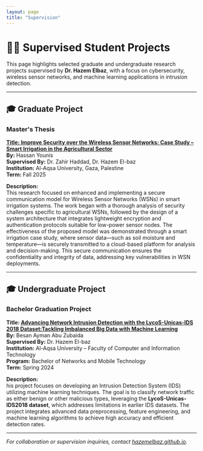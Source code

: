 ```yaml
---
layout: page
title: "Supervision"
---
```

# 🧑‍🏫 Supervised Student Projects

This page highlights selected graduate and undergraduate research projects supervised by **Dr. Hazem Elbaz**, with a focus on cybersecurity, wireless sensor networks, and machine learning applications in intrusion detection.

---

## 🎓 Graduate Project

### Master's Thesis  
**[Title: Improve Security over the Wireless Sensor Networks: Case Study – Smart Irrigation in the Agricultural Sector](https://github.com/elbazhazem/secure-wsn-agriculture)**  
**By:** Hassan Younis  
**Supervised By:** Dr. Zahir Haddad, Dr. Hazem El-baz  
**Institution:** Al-Aqsa University, Gaza, Palestine  
**Term:** Fall 2025  

**Description:**  
This research focused on enhanced and implementing a secure communication model for Wireless Sensor Networks (WSNs) in smart irrigation systems. The work began with a thorough analysis of security challenges specific to agricultural WSNs, followed by the design of a system architecture that integrates lightweight encryption and authentication protocols suitable for low-power sensor nodes. The effectiveness of the proposed model was demonstrated through a smart irrigation case study, where sensor data—such as soil moisture and temperature—is securely transmitted to a cloud-based platform for analysis and decision-making. This secure communication ensures the confidentiality and integrity of data, addressing key vulnerabilities in WSN deployments.

---

## 🎓 Undergraduate Project

### Bachelor Graduation Project  
**Title: [Advancing Network Intrusion Detection with the LycoS-Unicas-IDS 2018 Dataset:Tackling Imbalanced Big Data with Machine Learning](https://github.com/elbazhazem/NIDs-ML)**  
**By:** Besan Ayman Abu Zubaida  
**Supervised By:** Dr. Hazem El-baz  
**Institution:** Al-Aqsa University – Faculty of Computer and Information Technology  
**Program:** Bachelor of Networks and Mobile Technology  
**Term:** Spring 2024  

**Description:**  
his project focuses on developing an Intrusion Detection System (IDS) utilizing machine learning techniques. The goal is to classify network traffic as either benign or other malicious types, leveraging the **LycoS-Unicas-IDS2018 dataset**, which addresses limitations in earlier IDS datasets. The project integrates advanced data preprocessing, feature engineering, and machine learning algorithms to achieve high accuracy and efficient detection rates.

---

*For collaboration or supervision inquiries, contact [hazemelbaz.github.io](https://hazemelbaz.github.io).*
